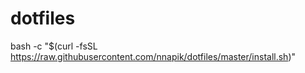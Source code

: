 # dotfiles
bash -c "$(curl -fsSL https://raw.githubusercontent.com/nnapik/dotfiles/master/install.sh)"
